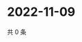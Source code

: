 # 2022-11-09

共 0 条

<!-- BEGIN WEIBO -->
<!-- 最后更新时间 Wed Nov 09 2022 02:07:04 GMT+0800 (China Standard Time) -->

<!-- END WEIBO -->
